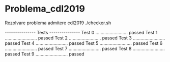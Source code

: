 # Problema_cdl2019
Rezolvare problema admitere cdl2019
 ./checker.sh 

--------------- Tests ---------------
Test 0 ......................... passed
Test 1 ......................... passed
Test 2 ......................... passed
Test 3 ......................... passed
Test 4 ......................... passed
Test 5 ......................... passed
Test 6 ......................... passed
Test 7 ......................... passed
Test 8 ......................... passed
Test 9 ......................... passed
